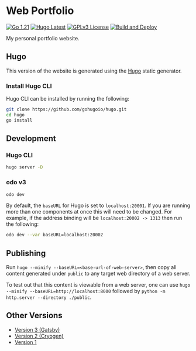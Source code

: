# Web Portfolio

[![Go 1.21](https://img.shields.io/badge/1.21-blue?logo=go&labelColor=gray)](https://go.dev/doc/go1.21)
[![Hugo Latest](https://img.shields.io/badge/latest-cb4879?logo=hugo&labelColor=gray)](https://github.com/gohugoio/hugo/releases/latest)
[![GPLv3 License](https://img.shields.io/badge/license-GPLv3-green)](LICENSE)
[![Build and Deploy](https://github.com/michael-valdron/michael-valdron.github.io/actions/workflows/deploy.yml/badge.svg)](https://github.com/michael-valdron/michael-valdron.github.io/actions/workflows/deploy.yml)

My personal portfolio website.

## Hugo

This version of the website is generated using the [Hugo](https://gohugo.io/) static generator. 

### Install Hugo CLI

Hugo CLI can be installed by running the following:

```sh
git clone https://github.com/gohugoio/hugo.git
cd hugo
go install
```

## Development

### Hugo CLI

```sh
hugo server -D
```

### odo v3

```sh
odo dev 
```

By default, the `baseURL` for Hugo is set to `localhost:20001`. If you are running more than one components at once this will need to be changed.
For example, if the address binding will be `localhost:20002 -> 1313` then run the following:

```sh
odo dev --var baseURL=localhost:20002
```

## Publishing

Run `hugo --minify --baseURL=<base-url-of-web-server>`, then copy all content generated under `public` to any target web directory of a web server.

To test out that this content is viewable from a web server, one can use `hugo --minify --baseURL=http://localhost:8000` followed by `python -m http.server --directory ./public`.

## Other Versions

- [Version 3 (Gatsby)](https://github.com/michael-valdron/michael-valdron.github.io/tree/v3)
- [Version 2 (Cryogen)](https://github.com/michael-valdron/michael-valdron.github.io/tree/v2)
- [Version 1](https://github.com/michael-valdron/michael-valdron.github.io/tree/v1)
